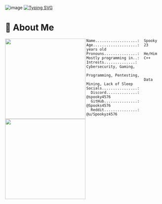 ![image](https://cdn.spookytools.com/assets/Untitled.png)
[![Typing SVG](https://readme-typing-svg.demolab.com?font=Autour+One&size=25&pause=1000&color=8900F7&center=true&vCenter=true&random=false&width=435&lines=Welcome+to+a+Spooky+Github)](https://git.io/typing-svg)
# 👻 About Me


<div>
    <img align="left" height="260vh" src="https://cdn.mewdeko.tech/spookz.gif">
    <img align="left" height="260vh" src="https://upload.wikimedia.org/wikipedia/commons/3/3d/1_120_transparent.png">
</div>

```
Name...................:  Spooky
Age....................:  23 years old
Pronouns...............:  He/Him
Mostly programming in..:  C++
Intrests..............:  Cybersecurity, Gaming,
                          Programming, Pentesting,
                          Data Mining, Lack of Sleep
Socials................:
  Discord..............: @spooky4576
  GitHub...............: @Spooks4576
  Reddit...............: @u/Spookyz4576
```
